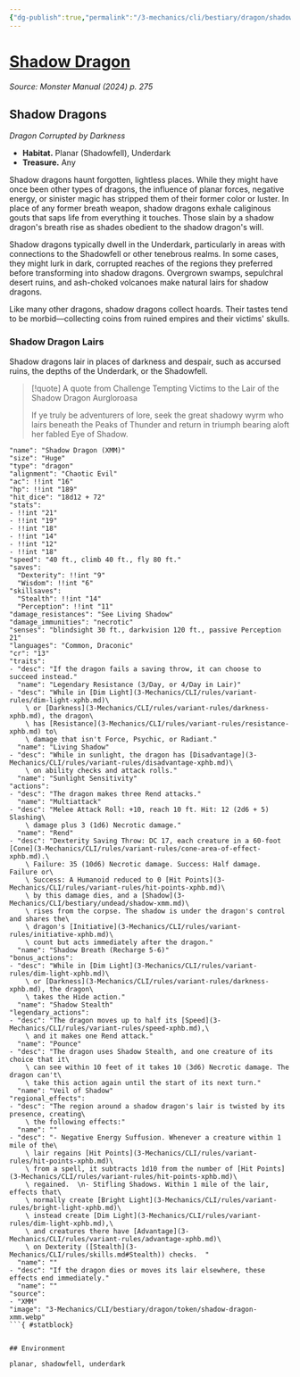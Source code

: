 ```yaml
---
{"dg-publish":true,"permalink":"/3-mechanics/cli/bestiary/dragon/shadow-dragon-xmm/","tags":["ttrpg-cli/compendium/src/5e/xmm","ttrpg-cli/monster/cr/13","ttrpg-cli/monster/environment/planar","ttrpg-cli/monster/environment/shadowfell","ttrpg-cli/monster/environment/underdark","ttrpg-cli/monster/size/huge","ttrpg-cli/monster/type/dragon"],"noteIcon":""}
---
```


# [Shadow Dragon](3-Mechanics\CLI\bestiary\dragon/shadow-dragon-xmm.md)
*Source: Monster Manual (2024) p. 275*  

## Shadow Dragons

*Dragon Corrupted by Darkness*

- **Habitat.** Planar (Shadowfell), Underdark  
- **Treasure.** Any  

Shadow dragons haunt forgotten, lightless places. While they might have once been other types of dragons, the influence of planar forces, negative energy, or sinister magic has stripped them of their former color or luster. In place of any former breath weapon, shadow dragons exhale caliginous gouts that saps life from everything it touches. Those slain by a shadow dragon's breath rise as shades obedient to the shadow dragon's will.

Shadow dragons typically dwell in the Underdark, particularly in areas with connections to the Shadowfell or other tenebrous realms. In some cases, they might lurk in dark, corrupted reaches of the regions they preferred before transforming into shadow dragons. Overgrown swamps, sepulchral desert ruins, and ash-choked volcanoes make natural lairs for shadow dragons.

Like many other dragons, shadow dragons collect hoards. Their tastes tend to be morbid—collecting coins from ruined empires and their victims' skulls.

### Shadow Dragon Lairs

Shadow dragons lair in places of darkness and despair, such as accursed ruins, the depths of the Underdark, or the Shadowfell.

> [!quote] A quote from Challenge Tempting Victims to the Lair of the Shadow Dragon Aurgloroasa  
> 
> If ye truly be adventurers of lore, seek the great shadowy wyrm who lairs beneath the Peaks of Thunder and return in triumph bearing aloft her fabled Eye of Shadow.


```statblock
"name": "Shadow Dragon (XMM)"
"size": "Huge"
"type": "dragon"
"alignment": "Chaotic Evil"
"ac": !!int "16"
"hp": !!int "189"
"hit_dice": "18d12 + 72"
"stats":
- !!int "21"
- !!int "19"
- !!int "18"
- !!int "14"
- !!int "12"
- !!int "18"
"speed": "40 ft., climb 40 ft., fly 80 ft."
"saves":
  "Dexterity": !!int "9"
  "Wisdom": !!int "6"
"skillsaves":
  "Stealth": !!int "14"
  "Perception": !!int "11"
"damage_resistances": "See Living Shadow"
"damage_immunities": "necrotic"
"senses": "blindsight 30 ft., darkvision 120 ft., passive Perception 21"
"languages": "Common, Draconic"
"cr": "13"
"traits":
- "desc": "If the dragon fails a saving throw, it can choose to succeed instead."
  "name": "Legendary Resistance (3/Day, or 4/Day in Lair)"
- "desc": "While in [Dim Light](3-Mechanics/CLI/rules/variant-rules/dim-light-xphb.md)\
    \ or [Darkness](3-Mechanics/CLI/rules/variant-rules/darkness-xphb.md), the dragon\
    \ has [Resistance](3-Mechanics/CLI/rules/variant-rules/resistance-xphb.md) to\
    \ damage that isn't Force, Psychic, or Radiant."
  "name": "Living Shadow"
- "desc": "While in sunlight, the dragon has [Disadvantage](3-Mechanics/CLI/rules/variant-rules/disadvantage-xphb.md)\
    \ on ability checks and attack rolls."
  "name": "Sunlight Sensitivity"
"actions":
- "desc": "The dragon makes three Rend attacks."
  "name": "Multiattack"
- "desc": "Melee Attack Roll: +10, reach 10 ft. Hit: 12 (2d6 + 5) Slashing\
    \ damage plus 3 (1d6) Necrotic damage."
  "name": "Rend"
- "desc": "Dexterity Saving Throw: DC 17, each creature in a 60-foot [Cone](3-Mechanics/CLI/rules/variant-rules/cone-area-of-effect-xphb.md).\
    \ Failure: 35 (10d6) Necrotic damage. Success: Half damage. Failure or\
    \ Success: A Humanoid reduced to 0 [Hit Points](3-Mechanics/CLI/rules/variant-rules/hit-points-xphb.md)\
    \ by this damage dies, and a [Shadow](3-Mechanics/CLI/bestiary/undead/shadow-xmm.md)\
    \ rises from the corpse. The shadow is under the dragon's control and shares the\
    \ dragon's [Initiative](3-Mechanics/CLI/rules/variant-rules/initiative-xphb.md)\
    \ count but acts immediately after the dragon."
  "name": "Shadow Breath (Recharge 5-6)"
"bonus_actions":
- "desc": "While in [Dim Light](3-Mechanics/CLI/rules/variant-rules/dim-light-xphb.md)\
    \ or [Darkness](3-Mechanics/CLI/rules/variant-rules/darkness-xphb.md), the dragon\
    \ takes the Hide action."
  "name": "Shadow Stealth"
"legendary_actions":
- "desc": "The dragon moves up to half its [Speed](3-Mechanics/CLI/rules/variant-rules/speed-xphb.md),\
    \ and it makes one Rend attack."
  "name": "Pounce"
- "desc": "The dragon uses Shadow Stealth, and one creature of its choice that it\
    \ can see within 10 feet of it takes 10 (3d6) Necrotic damage. The dragon can't\
    \ take this action again until the start of its next turn."
  "name": "Veil of Shadow"
"regional_effects":
- "desc": "The region around a shadow dragon's lair is twisted by its presence, creating\
    \ the following effects:"
  "name": ""
- "desc": "- Negative Energy Suffusion. Whenever a creature within 1 mile of the\
    \ lair regains [Hit Points](3-Mechanics/CLI/rules/variant-rules/hit-points-xphb.md)\
    \ from a spell, it subtracts 1d10 from the number of [Hit Points](3-Mechanics/CLI/rules/variant-rules/hit-points-xphb.md)\
    \ regained.  \n- Stifling Shadows. Within 1 mile of the lair, effects that\
    \ normally create [Bright Light](3-Mechanics/CLI/rules/variant-rules/bright-light-xphb.md)\
    \ instead create [Dim Light](3-Mechanics/CLI/rules/variant-rules/dim-light-xphb.md),\
    \ and creatures there have [Advantage](3-Mechanics/CLI/rules/variant-rules/advantage-xphb.md)\
    \ on Dexterity ([Stealth](3-Mechanics/CLI/rules/skills.md#Stealth)) checks.  "
  "name": ""
- "desc": "If the dragon dies or moves its lair elsewhere, these effects end immediately."
  "name": ""
"source":
- "XMM"
"image": "3-Mechanics/CLI/bestiary/dragon/token/shadow-dragon-xmm.webp"
```{ #statblock}


## Environment

planar, shadowfell, underdark